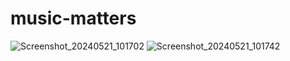 # music-matters
![Screenshot_20240521_101702](https://github.com/Odhiambo-Michael-Allan/music-matters/assets/111270923/c7627a48-3135-491b-aa4e-e136effe406c)
![Screenshot_20240521_101742](https://github.com/Odhiambo-Michael-Allan/music-matters/assets/111270923/95c6d4c9-0d33-4d15-8da7-b0c7e28719d0)
